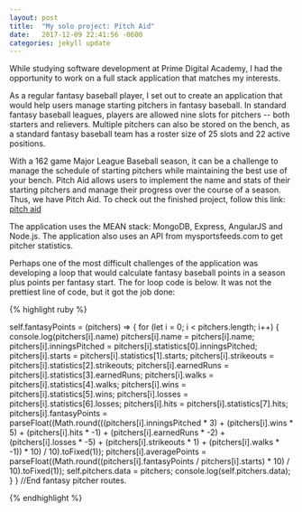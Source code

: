 ```yaml
---
layout: post
title:  "My solo project: Pitch Aid"
date:   2017-12-09 22:41:56 -0600
categories: jekyll update
---
```

While studying software development at Prime Digital Academy, I had the opportunity to work on a full stack application that matches my interests.

As a regular fantasy baseball player, I set out to create an application that would help users manage starting pitchers in fantasy baseball. In standard fantasy baseball leagues, players are allowed nine slots for pitchers -- both starters and relievers. Multiple pitchers can also be stored on the bench, as a standard fantasy baseball team has a roster size of 25 slots and 22 active positions. 

With a 162 game Major League Baseball season, it can be a challenge to manage the schedule of starting pitchers while maintaining the best use of your bench. Pitch Aid allows users to implement the name and stats of their starting pitchers and manage their progress over the course of a season.
Thus, we have Pitch Aid. To check out the finished project, follow this link: [pitch aid][pitch-aid]

The application uses the MEAN stack: MongoDB, Express, AngularJS and Node.js. The application also uses an API from mysportsfeeds.com to get pitcher statistics.

Perhaps one of the most difficult challenges of the application was developing a loop that would calculate fantasy baseball points in a season plus points per fantasy start. The for loop code is below. It was not the prettiest line of code, but it got the job done:

{% highlight ruby %}

 self.fantasyPoints = (pitchers) => {
    for (let i = 0; i < pitchers.length; i++) {
      console.log(pitchers[i].name)
      pitchers[i].name = pitchers[i].name;
      pitchers[i].inningsPitched = pitchers[i].statistics[0].inningsPitched;
      pitchers[i].starts = pitchers[i].statistics[1].starts;
      pitchers[i].strikeouts = pitchers[i].statistics[2].strikeouts;
      pitchers[i].earnedRuns = pitchers[i].statistics[3].earnedRuns;
      pitchers[i].walks = pitchers[i].statistics[4].walks;
      pitchers[i].wins = pitchers[i].statistics[5].wins;
      pitchers[i].losses = pitchers[i].statistics[6].losses;
      pitchers[i].hits = pitchers[i].statistics[7].hits;
      pitchers[i].fantasyPoints = parseFloat((Math.round(((pitchers[i].inningsPitched * 3) + (pitchers[i].wins * 5) + (pitchers[i].hits * -1) + (pitchers[i].earnedRuns * -2) + (pitchers[i].losses * -5) + (pitchers[i].strikeouts * 1) + (pitchers[i].walks * -1)) * 10) / 10).toFixed(1));
      pitchers[i].averagePoints = parseFloat((Math.round((pitchers[i].fantasyPoints / pitchers[i].starts) * 10) / 10).toFixed(1));
      self.pitchers.data = pitchers;
      console.log(self.pitchers.data);
    }
  } //End fantasy pitcher routes.

{% endhighlight %}

[pitch-aid]: https://pitch-aid.herokuapp.com/